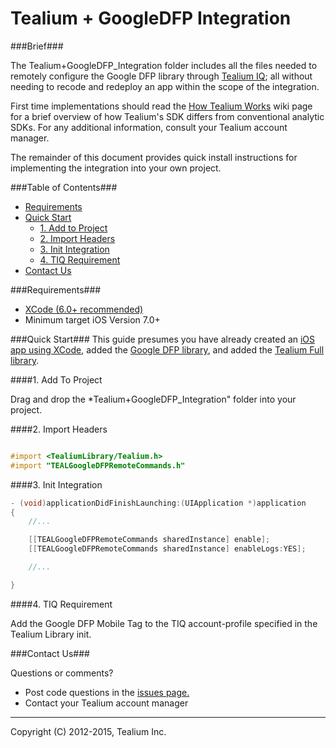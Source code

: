 Tealium + GoogleDFP Integration
===============================

###Brief###

The Tealium+GoogleDFP_Integration folder includes all the files needed to remotely configure the Google DFP library through [Tealium IQ](http://tealium.com/products/enterprise-tag-management/); all without needing to recode and redeploy an app within the scope of the integration.

First time implementations should read the [How Tealium Works](../../wiki/how-tealium-works) wiki page for a brief overview of how Tealium's SDK differs from conventional analytic SDKs. For any additional information, consult your Tealium account manager.

The remainder of this document provides quick install instructions for implementing the integration into your own project.

###Table of Contents###

- [Requirements](#requirements)
- [Quick Start](#quick-start)
    - [1. Add to Project](#1-add-to-project)
    - [2. Import Headers](#2-import-headers)
    - [3. Init Integration](#3-init-integration)
    - [4. TIQ Requirement](#4-tiq-requirement)
- [Contact Us](#contact-us)

###Requirements###

- [XCode (6.0+ recommended)](https://developer.apple.com/xcode/downloads/)
- Minimum target iOS Version 7.0+

###Quick Start###
This guide presumes you have already created an [iOS app using XCode](https://developer.apple.com/library/iOS/referencelibrary/GettingStarted/RoadMapiOS/index.html), added the [Google DFP library](https://developers.google.com/mobile-ads-sdk/docs/dfp/ios/quick-start), and added the [Tealium Full library](https://github.com/Tealium/ios-library).

####1. Add To Project 

Drag and drop the *Tealium+GoogleDFP_Integration" folder into your project.


####2. Import Headers

```objective-c

#import <TealiumLibrary/Tealium.h>
#import "TEALGoogleDFPRemoteCommands.h"

```

####3. Init Integration

```objective-c
- (void)applicationDidFinishLaunching:(UIApplication *)application
{
    //...

    [[TEALGoogleDFPRemoteCommands sharedInstance] enable];
    [[TEALGoogleDFPRemoteCommands sharedInstance] enableLogs:YES];

    //...

}
```

####4. TIQ Requirement

Add the Google DFP Mobile Tag to the TIQ account-profile specified in the Tealium Library init.


###Contact Us###

Questions or comments?

- Post code questions in the [issues page.](../../issues)
- Contact your Tealium account manager


--------------------------------------------

Copyright (C) 2012-2015, Tealium Inc.
